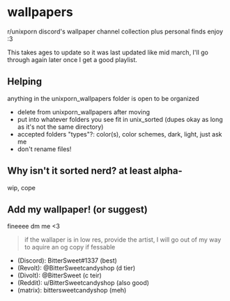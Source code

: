 # wallpapers
r/unixporn discord's wallpaper channel collection plus personal finds
enjoy :3

This takes ages to update so it was last updated like mid march, I'll go through again later once I get a good playlist.

## Helping
anything in the unixporn\_wallpapers folder is open to be organized
- delete from unixporn\_wallpapers after moving
- put into whatever folders you see fit in unix\_sorted (dupes okay as long as it's not the same directory)
- accepted folders "types"?: color(s), color schemes, dark, light, just ask me
- don't rename files!

## Why isn't it sorted nerd? at least alpha-
wip, cope

## Add my wallpaper! (or suggest)
fineeee dm me <3
> if the wallaper is in low res, provide the artist, I will go out of my way to aquire an og copy if fessable
- (Discord): BitterSweet#1337 (best)
- (Revolt): @BitterSweetcandyshop (d tier)
- (Divolt): @BitterSweet (c teir)
- (Reddit): u/BitterSweetcandyshop (also good)
- (matrix): bittersweetcandyshop (meh)
